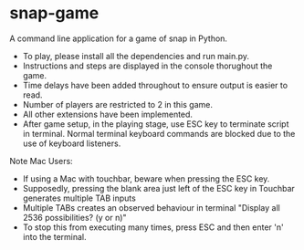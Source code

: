 # snap-game
A command line application for a game of snap in Python.

- To play, please install all the dependencies and run main.py.
- Instructions and steps are displayed in the console thorughout the game.
- Time delays have been added throughout to ensure output is easier to read. 
- Number of players are restricted to 2 in this game.
- All other extensions have been implemented.
- After game setup, in the playing stage, use ESC key to terminate script in terminal. Normal terminal keyboard commands are blocked due to the use of keyboard listeners.


Note Mac Users:
- If using a Mac with touchbar, beware when pressing the ESC key. 
- Supposedly, pressing the blank area just left of the ESC key in Touchbar generates multiple TAB inputs
- Multiple TABs creates an observed behaviour in terminal "Display all 2536 possibilities? (y or n)"
- To stop this from executing many times, press ESC and then enter 'n' into the terminal.